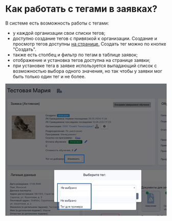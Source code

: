 # Как работать с тегами в заявках?

В системе есть возможность работы с тегами:

* у каждой организации свои списки тегов;
* доступно создание тегов с привязкой к организации. Создание и просмотр тегов доступны [на странице.](https://web.flow-crm.study/Requests/RequestTagsList?organizationId=1) Создать тег можно по кнопке "Создать".
* также есть столбец и фильтр по тегам в таблице заявок;
* отображение и установка тегов доступна на странице заявки;
* при установке тега в заявке используется выпадающий список с возможностью выбора одного значения, но так чтобы у заявки мог быть только один тег и не более.

![](<../.gitbook/assets/image (36).png>)
